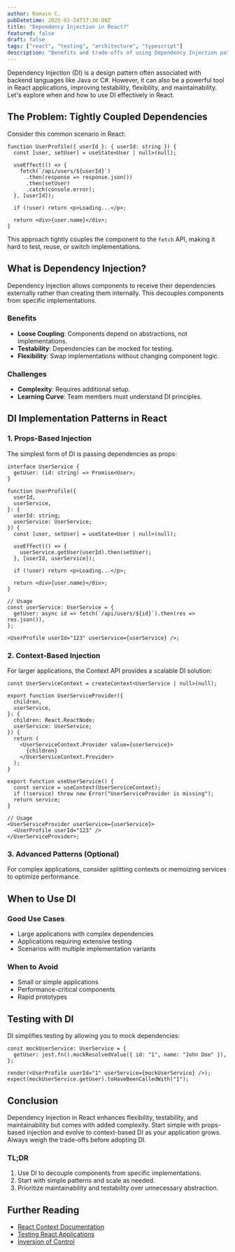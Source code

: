 ```yaml
---
author: Romain C.
pubDatetime: 2025-03-24T17:30:00Z
title: "Dependency Injection in React?"
featured: false
draft: false
tags: ["react", "testing", "architecture", "typescript"]
description: "Benefits and trade-offs of using Dependency Injection pattern in React"
---
```


Dependency Injection (DI) is a design pattern often associated with backend languages like Java or C#. However, it can also be a powerful tool in React applications, improving testability, flexibility, and maintainability. Let's explore when and how to use DI effectively in React.

## The Problem: Tightly Coupled Dependencies

Consider this common scenario in React:

```tsx
function UserProfile({ userId }: { userId: string }) {
  const [user, setUser] = useState<User | null>(null);

  useEffect(() => {
    fetch(`/api/users/${userId}`)
      .then(response => response.json())
      .then(setUser)
      .catch(console.error);
  }, [userId]);

  if (!user) return <p>Loading...</p>;

  return <div>{user.name}</div>;
}
```

This approach tightly couples the component to the `fetch` API, making it hard to test, reuse, or switch implementations.

## What is Dependency Injection?

Dependency Injection allows components to receive their dependencies externally rather than creating them internally. This decouples components from specific implementations.

### Benefits

- **Loose Coupling**: Components depend on abstractions, not implementations.
- **Testability**: Dependencies can be mocked for testing.
- **Flexibility**: Swap implementations without changing component logic.

### Challenges

- **Complexity**: Requires additional setup.
- **Learning Curve**: Team members must understand DI principles.

## DI Implementation Patterns in React

### 1. Props-Based Injection

The simplest form of DI is passing dependencies as props:

```tsx
interface UserService {
  getUser: (id: string) => Promise<User>;
}

function UserProfile({
  userId,
  userService,
}: {
  userId: string;
  userService: UserService;
}) {
  const [user, setUser] = useState<User | null>(null);

  useEffect(() => {
    userService.getUser(userId).then(setUser);
  }, [userId, userService]);

  if (!user) return <p>Loading...</p>;

  return <div>{user.name}</div>;
}

// Usage
const userService: UserService = {
  getUser: async id => fetch(`/api/users/${id}`).then(res => res.json()),
};

<UserProfile userId="123" userService={userService} />;
```

### 2. Context-Based Injection

For larger applications, the Context API provides a scalable DI solution:

```tsx
const UserServiceContext = createContext<UserService | null>(null);

export function UserServiceProvider({
  children,
  userService,
}: {
  children: React.ReactNode;
  userService: UserService;
}) {
  return (
    <UserServiceContext.Provider value={userService}>
      {children}
    </UserServiceContext.Provider>
  );
}

export function useUserService() {
  const service = useContext(UserServiceContext);
  if (!service) throw new Error("UserServiceProvider is missing");
  return service;
}

// Usage
<UserServiceProvider userService={userService}>
  <UserProfile userId="123" />
</UserServiceProvider>;
```

### 3. Advanced Patterns (Optional)

For complex applications, consider splitting contexts or memoizing services to optimize performance.

## When to Use DI

### Good Use Cases

- Large applications with complex dependencies
- Applications requiring extensive testing
- Scenarios with multiple implementation variants

### When to Avoid

- Small or simple applications
- Performance-critical components
- Rapid prototypes

## Testing with DI

DI simplifies testing by allowing you to mock dependencies:

```tsx
const mockUserService: UserService = {
  getUser: jest.fn().mockResolvedValue({ id: "1", name: "John Doe" }),
};

render(<UserProfile userId="1" userService={mockUserService} />);
expect(mockUserService.getUser).toHaveBeenCalledWith("1");
```

## Conclusion

Dependency Injection in React enhances flexibility, testability, and maintainability but comes with added complexity. Start simple with props-based injection and evolve to context-based DI as your application grows. Always weigh the trade-offs before adopting DI.

### TL;DR

1. Use DI to decouple components from specific implementations.
2. Start with simple patterns and scale as needed.
3. Prioritize maintainability and testability over unnecessary abstraction.

## Further Reading

- [React Context Documentation](https://reactjs.org/docs/context.html)
- [Testing React Applications](https://testing-library.com/docs/react-testing-library/intro/)
- [Inversion of Control](https://martinfowler.com/articles/injection.html)
